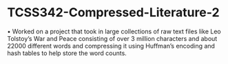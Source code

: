 # TCSS342-Compressed-Literature-2
•	Worked on a project that took in large collections of raw text files like Leo Tolstoy’s War and Peace consisting of over 3 million characters and about 22000 different 
words and compressing it using Huffman’s encoding and hash tables to help store the word counts.
